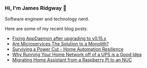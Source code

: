 ### Hi, I'm James Ridgway 👋
Software engineer and technology nerd.

Here are some of my recent blog posts:
  * [Fixing AppDaemon after upgrading to v0.15.x](https://www.jamesridgway.co.uk/fixing-appdaemon-after-upgrading-to-v0-15-x-appdaemon-not-in-config/)
  * [Are Microservices The Solution to a Monolith?](https://www.jamesridgway.co.uk/are-microservices-the-solution-to-a-monolith/)
  * [Surviving a Power Cut - Home Automation Resilience](https://www.jamesridgway.co.uk/surviving-a-power-cut-home-automation-resilience/)
  * [Why Running Your Home Network off of a UPS is a Good Idea](https://www.jamesridgway.co.uk/why-running-your-home-network-off-of-a-ups-is-a-good-idea/)
  * [Migrating Home Assistant from a Raspberry Pi to an NUC](https://www.jamesridgway.co.uk/migrating-home-assistant-from-a-raspberry-pi-to-an-nuc/)
